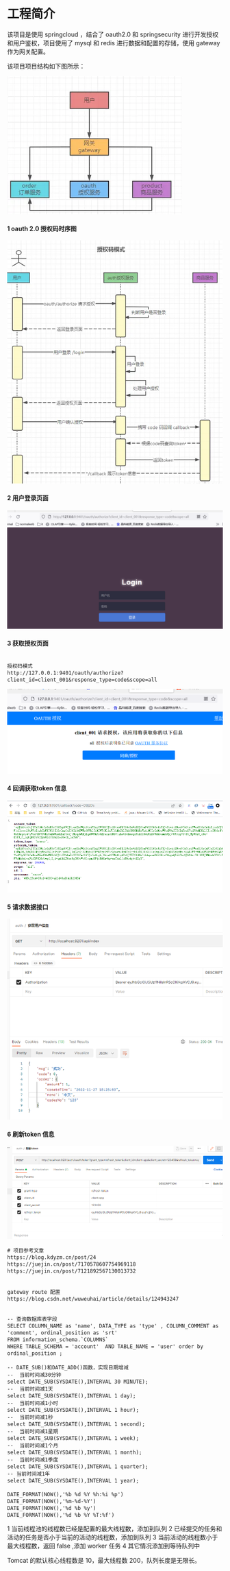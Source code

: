 # 工程简介
该项目是使用 springcloud ，结合了 oauth2.0 和 springsecurity 进行开发授权和用户鉴权，项目使用了 mysql 和 redis 进行数据和配置的存储，使用 gateway 作为网关配置。

该项目项目结构如下图所示：

![](./data/20221127182040.png)

#### 1 oauth 2.0 授权码时序图


![](./data/20221127182114.png)


#### 2 用户登录页面
![](./data/20221127182256.png)


#### 3 获取授权页面
```

授权码模式
http://127.0.0.1:9401/oauth/authorize?client_id=client_001&response_type=code&scope=all
```

![](./data/20221127182324.png)

#### 4 回调获取token 信息

![](./data/20221127182150.png)


#### 5 请求数据接口

![](./data/20221127182520.png)


#### 6 刷新token 信息

![](./data/20221127182552.png)



```
# 项目参考文章
https://blog.kdyzm.cn/post/24
https://juejin.cn/post/7170578607754969118
https://juejin.cn/post/7121892567130013732


gateway route 配置
https://blog.csdn.net/wuweuhai/article/details/124943247

```

```mysql

-- 查询数据库表字段
SELECT COLUMN_NAME as 'name', DATA_TYPE as 'type' , COLUMN_COMMENT as 'comment', ordinal_position as 'srt' 
FROM information_schema.`COLUMNS` 
WHERE TABLE_SCHEMA = 'account'  AND TABLE_NAME = 'user' order by ordinal_position ;

-- DATE_SUB()和DATE_ADD()函数，实现日期增减
--  当前时间减30分钟
select DATE_SUB(SYSDATE(),INTERVAL 30 MINUTE);
--  当前时间减1天
select DATE_SUB(SYSDATE(),INTERVAL 1 day);
--  当前时间减1小时            
select DATE_SUB(SYSDATE(),INTERVAL 1 hour);
--  当前时间减1秒             
select DATE_SUB(SYSDATE(),INTERVAL 1 second);
--  当前时间减1星期   
select DATE_SUB(SYSDATE(),INTERVAL 1 week);
--  当前时间减1个月      
select DATE_SUB(SYSDATE(),INTERVAL 1 month);
--  当前时间减1季度          
select DATE_SUB(SYSDATE(),INTERVAL 1 quarter);
-- 当前时间减1年        
select DATE_SUB(SYSDATE(),INTERVAL 1 year);

DATE_FORMAT(NOW(),'%b %d %Y %h:%i %p')
DATE_FORMAT(NOW(),'%m-%d-%Y')
DATE_FORMAT(NOW(),'%d %b %y')
DATE_FORMAT(NOW(),'%d %b %Y %T:%f')

```


1 当前线程池的线程数已经是配置的最大线程数，添加到队列
2 已经提交的任务和活动的任务是否小于当前的活动的线程数，添加到队列
3 当前活动的线程数小于最大线程数，返回 false ,添加 worker 任务
4 其它情况添加到等待队列中

Tomcat 的默认核心线程数是 10，最大线程数 200，队列长度是无限长。

```
